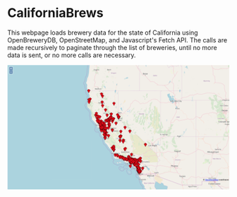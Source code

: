 # CaliforniaBrews

This webpage loads brewery data for the state of California using OpenBreweryDB, OpenStreetMap, and Javascript's Fetch API. The calls are made recursively to paginate through the list of breweries, until no more data is sent, or no more calls are necessary.

![View Of The Webpage](SPJain_CaliforniaBrews_View.png)
